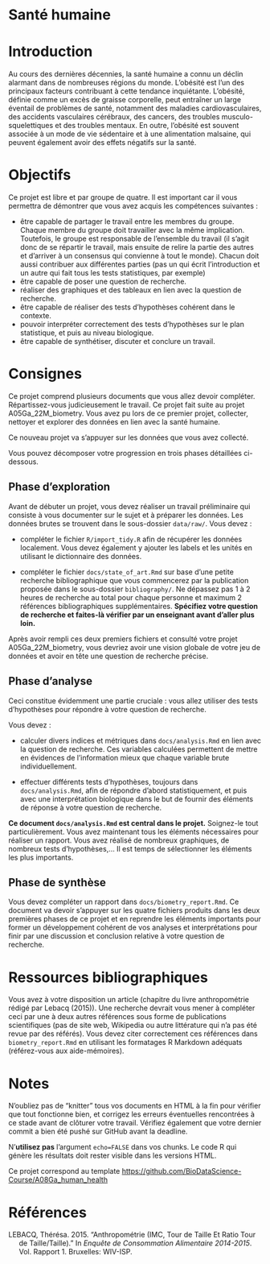 Santé humaine
================

# Introduction

Au cours des dernières décennies, la santé humaine a connu un déclin
alarmant dans de nombreuses régions du monde. L’obésité est l’un des
principaux facteurs contribuant à cette tendance inquiétante. L’obésité,
définie comme un excès de graisse corporelle, peut entraîner un large
éventail de problèmes de santé, notamment des maladies
cardiovasculaires, des accidents vasculaires cérébraux, des cancers, des
troubles musculo-squelettiques et des troubles mentaux. En outre,
l’obésité est souvent associée à un mode de vie sédentaire et à une
alimentation malsaine, qui peuvent également avoir des effets négatifs
sur la santé.

# Objectifs

Ce projet est libre et par groupe de quatre. Il est important car il
vous permettra de démontrer que vous avez acquis les compétences
suivantes :

-   être capable de partager le travail entre les membres du groupe.
    Chaque membre du groupe doit travailler avec la même implication.
    Toutefois, le groupe est responsable de l’ensemble du travail (il
    s’agit donc de se répartir le travail, mais ensuite de relire la
    partie des autres et d’arriver à un consensus qui convienne à tout
    le monde). Chacun doit aussi contribuer aux différentes parties (pas
    un qui écrit l’introduction et un autre qui fait tous les tests
    statistiques, par exemple)
-   être capable de poser une question de recherche.
-   réaliser des graphiques et des tableaux en lien avec la question de
    recherche.
-   être capable de réaliser des tests d’hypothèses cohérent dans le
    contexte.
-   pouvoir interpréter correctement des tests d’hypothèses sur le plan
    statistique, et puis au niveau biologique.
-   être capable de synthétiser, discuter et conclure un travail.

# Consignes

Ce projet comprend plusieurs documents que vous allez devoir compléter.
Répartissez-vous judicieusement le travail. Ce projet fait suite au
projet A05Ga_22M_biometry. Vous avez pu lors de ce premier projet,
collecter, nettoyer et explorer des données en lien avec la santé
humaine.

Ce nouveau projet va s’appuyer sur les données que vous avez collecté.

Vous pouvez décomposer votre progression en trois phases détaillées
ci-dessous.

## Phase d’exploration

Avant de débuter un projet, vous devez réaliser un travail préliminaire
qui consiste à vous documenter sur le sujet et à préparer les données.
Les données brutes se trouvent dans le sous-dossier `data/raw/`. Vous
devez :

-   compléter le fichier `R/import_tidy.R` afin de récupérer les données
    localement. Vous devez également y ajouter les labels et les unités
    en utilisant le dictionnaire des données.

-   compléter le fichier `docs/state_of_art.Rmd` sur base d’une petite
    recherche bibliographique que vous commencerez par la publication
    proposée dans le sous-dossier `bibliography/`. Ne dépassez pas 1 à 2
    heures de recherche au total pour chaque personne et maximum 2
    références bibliographiques supplémentaires. **Spécifiez votre
    question de recherche et faites-là vérifier par un enseignant avant
    d’aller plus loin.**

Après avoir rempli ces deux premiers fichiers et consulté votre projet
A05Ga_22M_biometry, vous devriez avoir une vision globale de votre jeu
de données et avoir en tête une question de recherche précise.

## Phase d’analyse

Ceci constitue évidemment une partie cruciale : vous allez utiliser des
tests d’hypothèses pour répondre à votre question de recherche.

Vous devez :

-   calculer divers indices et métriques dans `docs/analysis.Rmd` en
    lien avec la question de recherche. Ces variables calculées
    permettent de mettre en évidences de l’information mieux que chaque
    variable brute individuellement.

-   effectuer différents tests d’hypothèses, toujours dans
    `docs/analysis.Rmd`, afin de répondre d’abord statistiquement, et
    puis avec une interprétation biologique dans le but de fournir des
    éléments de réponse à votre question de recherche.

**Ce document `docs/analysis.Rmd` est central dans le projet.**
Soignez-le tout particulièrement. Vous avez maintenant tous les éléments
nécessaires pour réaliser un rapport. Vous avez réalisé de nombreux
graphiques, de nombreux tests d’hypothèses,… Il est temps de
sélectionner les éléments les plus importants.

## Phase de synthèse

Vous devez compléter un rapport dans `docs/biometry_report.Rmd`. Ce
document va devoir s’appuyer sur les quatre fichiers produits dans les
deux premières phases de ce projet et en reprendre les éléments
importants pour former un développement cohérent de vos analyses et
interprétations pour finir par une discussion et conclusion relative à
votre question de recherche.

# Ressources bibliographiques

Vous avez à votre disposition un article (chapitre du livre
anthropométrie rédigé par Lebacq (2015)). Une recherche devrait vous
mener à compléter ceci par une à deux autres références sous forme de
publications scientifiques (pas de site web, Wikipedia ou autre
littérature qui n’a pas été revue par des référés). Vous devez citer
correctement ces références dans `biometry_report.Rmd` en utilisant les
formatages R Markdown adéquats (référez-vous aux aide-mémoires).

# Notes

N’oubliez pas de “knitter” tous vos documents en HTML à la fin pour
vérifier que tout fonctionne bien, et corrigez les erreurs éventuelles
rencontrées à ce stade avant de clôturer votre travail. Vérifiez
également que votre dernier commit a bien été pushé sur GitHub avant la
deadline.

N’**utilisez pas** l’argument `echo=FALSE` dans vos chunks. Le code R
qui génère les résultats doit rester visible dans les versions HTML.

Ce projet correspond au template
<https://github.com/BioDataScience-Course/A08Ga_human_health>

# Références

<div id="refs" class="references csl-bib-body hanging-indent">

<div id="ref-lebacq_theresa_anthropometrie_2015" class="csl-entry">

LEBACQ, Thérésa. 2015. “Anthropométrie (IMC, Tour de Taille Et Ratio
Tour de Taille/Taille).” In *Enquête de Consommation Alimentaire
2014-2015*. Vol. Rapport 1. Bruxelles: WIV-ISP.

</div>

</div>
